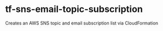 # tf-sns-email-topic-subscription
Creates an AWS SNS topic and email subscription list via CloudFormation
